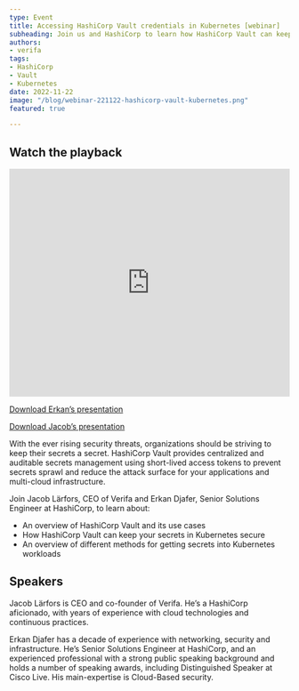 ```yaml
---
type: Event
title: Accessing HashiCorp Vault credentials in Kubernetes [webinar]
subheading: Join us and HashiCorp to learn how HashiCorp Vault can keep your secrets in Kubernetes secure.
authors:
- verifa
tags:
- HashiCorp
- Vault
- Kubernetes
date: 2022-11-22
image: "/blog/webinar-221122-hashicorp-vault-kubernetes.png"
featured: true

---
```


## Watch the playback

<iframe width="100%" height="410" src="https://www.youtube.com/embed/BnnClLoihSM" title="YouTube video player" frameborder="0" allow="accelerometer; autoplay; clipboard-write; encrypted-media; gyroscope; picture-in-picture" allowfullscreen></iframe>

[Download Erkan’s presentation](https://drive.google.com/file/d/1j9z2xiKtNKvr3KVDooY2U5iDe6Kz8mnw/view?usp=share_link)

[Download Jacob’s presentation](https://drive.google.com/file/d/1PuNf0UInrwK0JJ3a5xhim4nS3TaO4JHk/view?usp=share_link)

With the ever rising security threats, organizations should be striving to keep their secrets a secret. HashiCorp Vault provides centralized and auditable secrets management using short-lived access tokens to prevent secrets sprawl and reduce the attack surface for your applications and multi-cloud infrastructure.

Join Jacob Lärfors, CEO of Verifa and Erkan Djafer, Senior Solutions Engineer at HashiCorp, to learn about:

- An overview of HashiCorp Vault and its use cases
- How HashiCorp Vault can keep your secrets in Kubernetes secure
- An overview of different methods for getting secrets into Kubernetes workloads

## Speakers

Jacob Lärfors is CEO and co-founder of Verifa. He’s a HashiCorp aficionado, with years of experience with cloud technologies and continuous practices.

Erkan Djafer has a decade of experience with networking, security and infrastructure. He’s Senior Solutions Engineer at HashiCorp, and an experienced professional with a strong public speaking background and holds a number of speaking awards, including Distinguished Speaker at Cisco Live. His main-expertise is Cloud-Based security.

